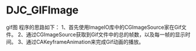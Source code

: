 # DJC_GIFImage
gif图
程序的思路如下：
1、首先使用ImageIO库中的CGImageSource家在Gif文件。
2、通过CGImageSource获取到Gif文件中的总的帧数，以及每一帧的显示时间。
3、通过CAKeyframeAnimation来完成Gif动画的播放。
